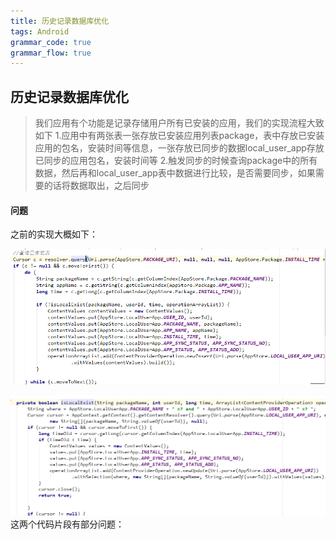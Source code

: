 ```yaml
---
title: 历史记录数据库优化
tags: Android
grammar_code: true
grammar_flow: true
---
```

## 历史记录数据库优化
> 我们应用有个功能是记录存储用户所有已安装的应用，我们的实现流程大致如下
> 1.应用中有两张表一张存放已安装应用列表package，表中存放已安装应用的包名，安装时间等信息，一张存放已同步的数据local_user_app存放已同步的应用包名，安装时间等
> 2.触发同步的时候查询package中的所有数据，然后再和local_user_app表中数据进行比较，是否需要同步，如果需要的话将数据取出，之后同步

#### 问题
之前的实现大概如下：

![查询数据库][1] 

![比较local_update_app是否存在][2]
这两个代码片段有部分问题：



  [1]: ./images/1513064109563.jpg
  [2]: ./images/1513064127433.jpg